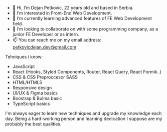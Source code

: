 - 👋 Hi, I’m Dejan Petkovic, 22 years old and based in Serbia.
- 👀 I’m interested in Front-End Web Development.
- 🌱 I’m currently learning advanced features of FE Web Development field.
- 💞️ I’m looking to collaborate on with some programming company, as a junior FE Developer or as intern.
- 📫 You can reach me on my email address: petkovicdejan.dev@gmail.com

Tehniques i know: 
- JavaScript
- React (Hooks, Styled Components, Router, React Query, React Formik..)
- CSS & CSS Preproccesor SASS
- HTML/HTML5
- Responsive design
- UI/UX & Figma basics
- Boostrap & Bulma basic
- TypeScript basics

I'm always eager to learn new techniques and upgrade my knowledge each day.
Being a hard-working person and learning dedication I suppose are my probably the best qualities. 
